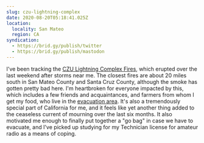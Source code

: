 ```yaml
---
slug: czu-lightning-complex
date: 2020-08-20T05:18:41.025Z
location:
  locality: San Mateo
  region: CA
syndication:
  - https://brid.gy/publish/twitter
  - https://brid.gy/publish/mastodon
---
```

I've been tracking the [CZU Lightning Complex Fires](https://www.fire.ca.gov/incidents/2020/8/17/czu-august-lightning-complex/), which erupted over the last weekend after storms near me. The closest fires are about 20 miles south in San Mateo County and Santa Cruz County, although the smoke has gotten pretty bad here. I'm heartbroken for everyone impacted by this, which includes a few friends and acquaintances, and farmers from whom I get my food, who live in the [evacuation area](https://storymaps.arcgis.com/stories/f0121f7f2f0941afb3ed70529b2cee75). It's also a tremendously special part of California for me, and it feels like yet another thing added to the ceaseless current of mourning over the last six months. It also motivated me enough to finally put together a "go bag" in case we have to evacuate, and I've picked up studying for my Technician license for amateur radio as a means of coping. 